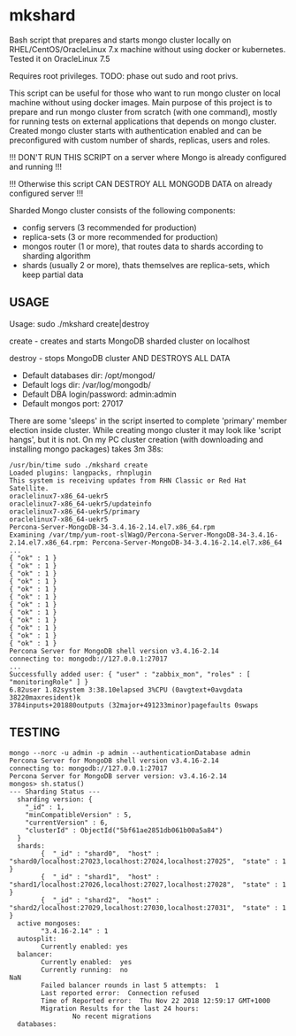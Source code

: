 # mkshard
Bash script that prepares and starts mongo cluster locally on RHEL/CentOS/OracleLinux 7.x machine without using docker or kubernetes. Tested it on OracleLinux 7.5

Requires root privileges. TODO: phase out sudo and root privs.

This script can be useful for those who want to run mongo cluster on local machine without using docker images. Main purpose of this project is to prepare and run mongo cluster from scratch (with one command), mostly for running tests on external applications that depends on mongo cluster. Created mongo cluster starts with authentication enabled and can be preconfigured with custom number of shards, replicas, users and roles. 


!!! DON'T RUN THIS SCRIPT on a server where Mongo is already configured and running !!!

!!! Otherwise this script CAN DESTROY ALL MONGODB DATA on already configured server !!!

Sharded Mongo cluster consists of the following components:

- config servers (3 recommended for production)
- replica-sets (3 or more recommended for production)
- mongos router (1 or more), that routes data to shards according to sharding algorithm
- shards (usually 2 or more), thats themselves are replica-sets, which keep partial data

## USAGE

Usage: sudo ./mkshard create|destroy

  create  - creates and starts MongoDB sharded cluster on localhost
  
  destroy - stops MongoDB cluster AND DESTROYS ALL DATA

- Default databases dir: /opt/mongod/
- Default logs dir: /var/log/mongodb/
- Default DBA login/password: admin:admin
- Default mongos port: 27017

There are some 'sleeps' in the script inserted to complete 'primary' member election inside cluster. While creating mongo cluster it may look like 'script hangs', but it is not. On my PC cluster creation (with downloading and installing mongo packages) takes 3m 38s:
```
/usr/bin/time sudo ./mkshard create
Loaded plugins: langpacks, rhnplugin
This system is receiving updates from RHN Classic or Red Hat Satellite.
oraclelinux7-x86_64-uekr5                                                                                                   oraclelinux7-x86_64-uekr5/updateinfo                                                                                       oraclelinux7-x86_64-uekr5/primary                                                                                           oraclelinux7-x86_64-uekr5                                                                                                   Percona-Server-MongoDB-34-3.4.16-2.14.el7.x86_64.rpm                                                                       Examining /var/tmp/yum-root-slWagO/Percona-Server-MongoDB-34-3.4.16-2.14.el7.x86_64.rpm: Percona-Server-MongoDB-34-3.4.16-2.14.el7.x86_64
...
{ "ok" : 1 }
{ "ok" : 1 }
{ "ok" : 1 }
{ "ok" : 1 }
{ "ok" : 1 }
{ "ok" : 1 }
{ "ok" : 1 }
{ "ok" : 1 }
{ "ok" : 1 }
{ "ok" : 1 }
{ "ok" : 1 }
{ "ok" : 1 }
Percona Server for MongoDB shell version v3.4.16-2.14
connecting to: mongodb://127.0.0.1:27017
...
Successfully added user: { "user" : "zabbix_mon", "roles" : [ "monitoringRole" ] }
6.82user 1.82system 3:38.10elapsed 3%CPU (0avgtext+0avgdata 38220maxresident)k
3784inputs+201880outputs (32major+491233minor)pagefaults 0swaps
```

## TESTING
```
mongo --norc -u admin -p admin --authenticationDatabase admin
Percona Server for MongoDB shell version v3.4.16-2.14
connecting to: mongodb://127.0.0.1:27017
Percona Server for MongoDB server version: v3.4.16-2.14
mongos> sh.status()
--- Sharding Status --- 
  sharding version: {
  	"_id" : 1,
  	"minCompatibleVersion" : 5,
  	"currentVersion" : 6,
  	"clusterId" : ObjectId("5bf61ae2851db061b00a5a84")
  }
  shards:
        {  "_id" : "shard0",  "host" : "shard0/localhost:27023,localhost:27024,localhost:27025",  "state" : 1 }
        {  "_id" : "shard1",  "host" : "shard1/localhost:27026,localhost:27027,localhost:27028",  "state" : 1 }
        {  "_id" : "shard2",  "host" : "shard2/localhost:27029,localhost:27030,localhost:27031",  "state" : 1 }
  active mongoses:
        "3.4.16-2.14" : 1
  autosplit:
        Currently enabled: yes
  balancer:
        Currently enabled:  yes
        Currently running:  no
NaN
        Failed balancer rounds in last 5 attempts:  1
        Last reported error:  Connection refused
        Time of Reported error:  Thu Nov 22 2018 12:59:17 GMT+1000
        Migration Results for the last 24 hours: 
                No recent migrations
  databases:
```
